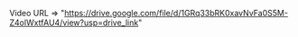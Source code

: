 Video URL => "https://drive.google.com/file/d/1GRq33bRK0xavNvFa0S5M-Z4olWxtfAU4/view?usp=drive_link"
